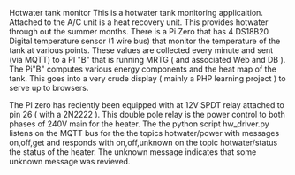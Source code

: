 Hotwater tank monitor
This is a hotwater tank monitoring applicaition. Attached to the A/C unit is a heat recovery unit. This provides hotwater through out the summer months. There is a Pi Zero that has 4 DS18B20 Digital temperature sensor (1 wire bus) that monitor the temperature of the tank at various points. These values are collected every minute and sent (via MQTT) to a PI "B" that is running MRTG ( and associated Web and DB ). The Pi"B" computes various energy components and the heat map of the tank. This goes into a very crude display ( mainly a PHP learning project ) to serve up to browsers. 

The PI zero has reciently been equipped with at 12V SPDT relay attached to pin 26 ( with a 2N2222 ). This double pole relay is the power control to both phases of 240V main for the heater. The the python script hw_driver.py  listens on the MQTT bus for the the topics hotwater/power with messages on,off,get and responds with on,off,unknown on the topic hotwater/status the status of the heater. The unknown message indicates that some unknown message was revieved.      


